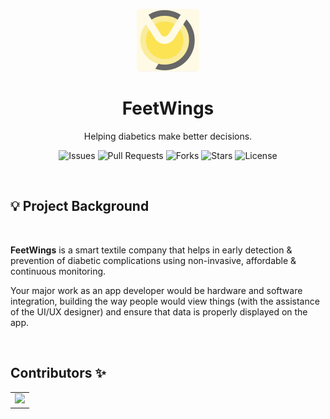 <div align="center">

<p align="center"> <img src="feetwings.png" alt="hello" width="100" /></p>

# FeetWings

Helping diabetics make better decisions.

![Issues](https://img.shields.io/github/issues/Feetwings/Feetwings-App)
![Pull Requests](https://img.shields.io/github/issues-pr/Feetwings/Feetwings-App)
![Forks](https://img.shields.io/github/forks/Feetwings/Feetwings-App)
![Stars](https://img.shields.io/github/stars/Feetwings/Feetwings-App)
![License](https://img.shields.io/github/license/Feetwings/Feetwings-App)

</div>
<br>

## 💡 Project Background

<br>

**FeetWings** is a smart textile company that helps in early detection & prevention of diabetic complications using non-invasive, affordable & continuous monitoring.

Your major work as an app developer would be hardware and software integration, building the way people would view things (with the assistance of the UI/UX designer) and ensure that data is properly displayed on the app.

<br>

## Contributors ✨

<table>
	 <tr>
		 <td>
        <a href="https://github.com/Feetwings/Feetwings-App/graphs/contributors">
        <img src="https://contrib.rocks/image?repo=Feetwings/Feetwings-App" />
       </a>
		 </td>
  </tr>
</table>
